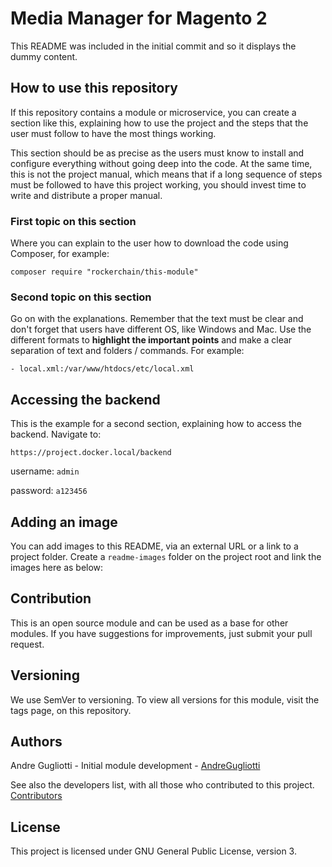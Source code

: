 # Media Manager for Magento 2

This README was included in the initial commit and so it displays the dummy content.


## How to use this repository

If this repository contains a module or microservice, you can create a section like this, explaining how to use the
project and the steps that the user must follow to have the most things working.

This section should be as precise as the users must know to install and configure everything without going deep into 
the code. At the same time, this is not the project manual, which means that if a long sequence of steps must be
followed to have this project working, you should invest time to write and distribute a proper manual.


### First topic on this section

Where you can explain to the user how to download the code using Composer, for example:

`composer require "rockerchain/this-module"`


### Second topic on this section

Go on with the explanations. Remember that the text must be clear and don't forget that users have different OS, like
 Windows and Mac. Use the different formats to **highlight the important points** and make a clear separation of text
 and folders / commands. For example:

`- local.xml:/var/www/htdocs/etc/local.xml`


## Accessing the backend

This is the example for a second section, explaining how to access the backend. Navigate to:

`https://project.docker.local/backend`

username: `admin`

password: `a123456`


## Adding an image

You can add images to this README, via an external URL or a link to a project folder. Create a `readme-images` folder
on the project root and link the images here as below:


## Contribution

This is an open source module and can be used as a base for other modules. If you have suggestions for improvements, 
just submit your pull request.

## Versioning

We use SemVer to versioning. To view all versions for this module, visit the tags page, on this repository.

## Authors

Andre Gugliotti - Initial module development - [AndreGugliotti](https://github.com/andregugliotti)

See also the developers list, with all those who contributed to this project.
 [Contributors](https://github.com/andregugliotti/magento2-media-manager/graphs/contributors)

## License

This project is licensed under GNU General Public License, version 3.
